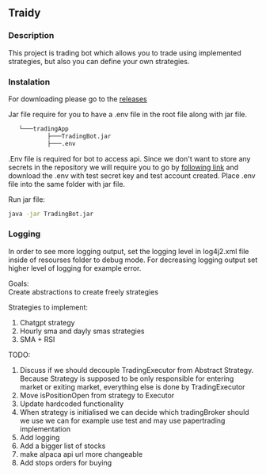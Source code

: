## Traidy

### Description
This project is trading bot which allows you to trade using implemented strategies, but also you can define your own strategies.

### Instalation 

For downloading please go to the [releases](https://github.com/Lumberj3ck/TradingBot/releases)

Jar file require for you to have a .env file in the root file along with jar file.

```bash
   └───tradingApp  
           ├───TradingBot.jar  
           ├───.env
```

.Env file is required for bot to access api. Since we don't want to store any secrets in the repository we will require you to go by [following link](www.google.com) and download the .env with test secret key and test account created. Place .env file into the same folder with jar file.

Run jar file:
```bash
java -jar TradingBot.jar
```

### Logging 

In order to see more logging output, set the logging level in log4j2.xml file inside of resourses folder to debug mode. For decreasing logging output set higher level of logging for example error. 


Goals:  
Create abstractions to create freely strategies

Strategies to implement:
1. Chatgpt strategy
2. Hourly sma and dayly smas strategies
3. SMA + RSI

TODO:

1.  Discuss if we should decouple TradingExecutor from Abstract Strategy.  Because Strategy is supposed to be only responsible for entering market or exiting market, everything else is done by TradingExecutor
2. Move isPositionOpen from strategy to Executor
3. Update hardcoded functionality  
4. When strategy is initialised we can decide which tradingBroker should we use we can for example use test and may use papertrading implementation  
5. Add logging  
6. Add a bigger list of stocks  
7. make alpaca api url more changeable  
8. Add stops orders for buying
